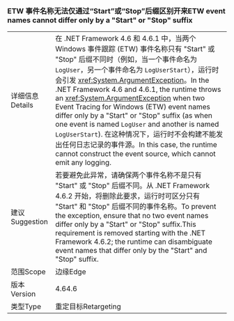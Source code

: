 ### <a name="etw-event-names-cannot-differ-only-by-a-start-or-stop-suffix"></a><span data-ttu-id="b62db-101">ETW 事件名称无法仅通过“Start”或“Stop”后缀区别开来</span><span class="sxs-lookup"><span data-stu-id="b62db-101">ETW event names cannot differ only by a "Start" or "Stop" suffix</span></span>

|   |   |
|---|---|
|<span data-ttu-id="b62db-102">详细信息</span><span class="sxs-lookup"><span data-stu-id="b62db-102">Details</span></span>|<span data-ttu-id="b62db-103">在 .NET Framework 4.6 和 4.6.1 中，当两个 Windows 事件跟踪 (ETW) 事件名称只有 &quot;Start&quot; 或 &quot;Stop&quot; 后缀不同时（例如，当一个事件命名为 <code>LogUser</code>，另一个事件命名为 <code>LogUserStart</code>），运行时会引发 <xref:System.ArgumentException>。</span><span class="sxs-lookup"><span data-stu-id="b62db-103">In the .NET Framework 4.6 and 4.6.1, the runtime throws an <xref:System.ArgumentException> when two Event Tracing for Windows (ETW) event names differ only by a &quot;Start&quot; or &quot;Stop&quot; suffix (as when one event is named <code>LogUser</code> and another is named <code>LogUserStart</code>).</span></span> <span data-ttu-id="b62db-104">在这种情况下，运行时不会构建不能发出任何日志记录的事件源。</span><span class="sxs-lookup"><span data-stu-id="b62db-104">In this case, the runtime cannot construct the event source, which cannot emit any logging.</span></span>|
|<span data-ttu-id="b62db-105">建议</span><span class="sxs-lookup"><span data-stu-id="b62db-105">Suggestion</span></span>|<span data-ttu-id="b62db-106">若要避免此异常，请确保两个事件名称不是只有 &quot;Start&quot; 或 &quot;Stop&quot; 后缀不同。从 .NET Framework 4.6.2 开始，将删除此要求，运行时可区分只有 &quot;Start&quot; 和 &quot;Stop&quot; 后缀不同的事件名称。</span><span class="sxs-lookup"><span data-stu-id="b62db-106">To prevent the exception, ensure that no two event names differ only by a &quot;Start&quot; or &quot;Stop&quot; suffix.This requirement is removed starting with the .NET Framework 4.6.2; the runtime can disambiguate event names that differ only by the &quot;Start&quot; and &quot;Stop&quot; suffix.</span></span>|
|<span data-ttu-id="b62db-107">范围</span><span class="sxs-lookup"><span data-stu-id="b62db-107">Scope</span></span>|<span data-ttu-id="b62db-108">边缘</span><span class="sxs-lookup"><span data-stu-id="b62db-108">Edge</span></span>|
|<span data-ttu-id="b62db-109">版本</span><span class="sxs-lookup"><span data-stu-id="b62db-109">Version</span></span>|<span data-ttu-id="b62db-110">4.6</span><span class="sxs-lookup"><span data-stu-id="b62db-110">4.6</span></span>|
|<span data-ttu-id="b62db-111">类型</span><span class="sxs-lookup"><span data-stu-id="b62db-111">Type</span></span>|<span data-ttu-id="b62db-112">重定目标</span><span class="sxs-lookup"><span data-stu-id="b62db-112">Retargeting</span></span>|

